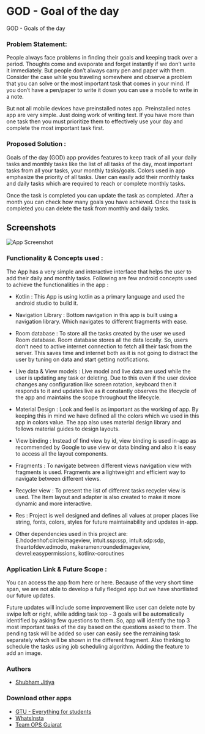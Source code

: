 
# GOD - Goal of the day

GOD - Goals of the day

### Problem Statement: 
People always face problems in finding their goals and keeping track over a period. Thoughts come and evaporate and forget instantly if we don’t write it immediately. But people don’t always carry pen and paper with them. Consider the case while you traveling somewhere and observe a problem that you can solve or the most important task that comes in your mind. If you don’t have a pen/paper to write it down you can use a mobile to write in a note. 

But not all mobile devices have preinstalled notes app. Preinstalled notes app are very simple. Just doing work of writing text. If you have more than one task then you must prioritize them to effectively use your day and complete the most important task first. 

### Proposed Solution : 
Goals of the day (GOD) app provides features to keep track of all your daily tasks and monthly tasks like the list of all tasks of the day, most important tasks from all your tasks, your monthly tasks/goals. Colors used in app emphasize the priority of all tasks. User can easily add their monthly tasks and daily tasks which are required to reach or complete monthly tasks.

Once the task is completed you can update the task as completed. After a month you can check how many goals you have achieved. Once the task is completed you can delete the task from monthly and daily tasks.


## Screenshots

![App Screenshot](https://via.placeholder.com/468x300?text=App+Screenshot+Here)



### Functionality & Concepts used : 
The App has a very simple and interactive interface that helps the user to add their daily and monthly tasks.
Following are few android concepts used to achieve the functionalities in the app :

* Kotlin : This App is using kotlin as a primary language and used the android studio to build it.

* Navigation Library : Bottom navigation in this app is built using a navigation library. Which navigates to different fragments with ease.

* Room database : To store all the tasks created by the user we used Room database. Room database stores all the data locally. So, users don’t need to active internet connection to fetch all their task from the server. This saves time and internet both as it is not going to distract the user by tuning on data and start getting notifications.

* Live data & View models : Live model and live data are used while the user is updating any task or deleting. Due to this even if the user device changes any configuration like screen rotation, keyboard then it responds to it and updates live as it constantly observes the lifecycle of the app and maintains the scope throughout the lifecycle.

* Material Design : Look and feel is as important as the working of app. By keeping this in mind we have defined all the colors which we used in this app in colors value. The app also uses material design library and follows material guides to design layouts.

* View binding : Instead of find view by id, view binding is used in-app as recommended by Google to use view or data binding and also it is easy to access all the layout components. 

* Fragments : To navigate between different views navigation view with fragments is used. Fragments are a lightweight and efficient way to navigate between different views.

* Recycler view : To present the list of different tasks recycler view is used. The Item layout and adapter is also created to make it more dynamic and more interactive.

* Res : Project is well designed and defines all values at proper places like string, fonts, colors, styles for future maintainability and updates in-app.

* Other dependencies used in this project are:
    E.hdodenhof:circleimageview, intuit.ssp:ssp, intuit.sdp:sdp, theartofdev.edmodo, makeramen:roundedimageview, devrel:easypermissions, kotlinx-coroutines

### Application Link & Future Scope : 
You can access the app from here or here.
Because of the very short time span, we are not able to develop a fully fledged app but we have shortlisted our future updates.

Future updates will include some improvement like user can delete note by swipe left or right, while adding task top - 3 goals will be automatically identified by asking few questions to them. So, app will identify the top 3 most important tasks of the day based on the questions asked to them. The pending task will be added so user can easily see the remaining task separately which will be shown in the different fragment. Also thinking to schedule the tasks using job scheduling algorithm. Adding the feature to add an image.


### Authors

- [Shubham Jitiya](https://gtu-everything-for-students.netlify.app/)

### Download other apps

- [GTU - Everything for students](https://play.google.com/store/apps/details?id=com.shubhjitiya.gecgandhinagar)
- [WhatsInsta](https://play.google.com/store/apps/details?id=com.shubhjitiya.whatsinstasaver)
- [Team OPS Gujarat](https://play.google.com/store/apps/details?id=com.gujarat.ops.team)





